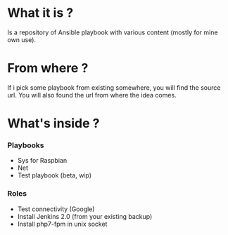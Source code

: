 # What it is ?

Is a repository of Ansible playbook with various content (mostly for mine own use).

# From where ?

If i pick some playbook from existing somewhere, you will find the source url.
You will also found the url from where the idea comes.

# What's inside ?

### Playbooks
  - Sys for Raspbian
  - Net 
  - Test playbook (beta, wip)

### Roles
  - Test connectivity (Google)
  - Install Jenkins 2.0 (from your existing backup)
  - Install php7-fpm in unix socket  
